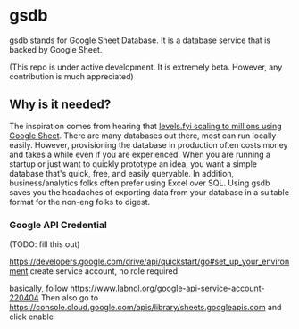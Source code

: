 # gsdb

gsdb stands for Google Sheet Database. It is a database service that is backed by Google Sheet.

(This repo is under active development. It is extremely beta. However, any contribution is much appreciated)

## Why is it needed?

The inspiration comes from hearing that [levels.fyi scaling to millions using Google Sheet](https://www.levels.fyi/blog/scaling-to-millions-with-google-sheets.html). There are many databases out there, most can run locally easily. However, provisioning the database in production often costs money and takes a while even if you are experienced. When you are running a startup or just want to quickly prototype an idea, you want a simple database that's quick, free, and easily queryable. In addition, business/analytics folks often prefer using Excel over SQL. Using gsdb saves you the headaches of exporting data from your database in a suitable format for the non-eng folks to digest.


### Google API Credential

(TODO: fill this out)

https://developers.google.com/drive/api/quickstart/go#set_up_your_environment
create service account, no role required

basically, follow https://www.labnol.org/google-api-service-account-220404
Then also go to https://console.cloud.google.com/apis/library/sheets.googleapis.com and click enable
